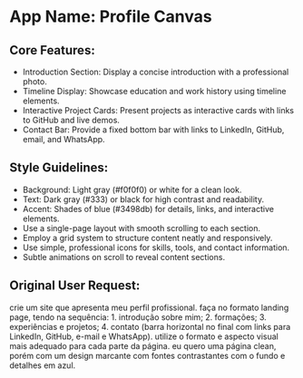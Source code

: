 # **App Name**: Profile Canvas

## Core Features:

- Introduction Section: Display a concise introduction with a professional photo.
- Timeline Display: Showcase education and work history using timeline elements.
- Interactive Project Cards: Present projects as interactive cards with links to GitHub and live demos.
- Contact Bar: Provide a fixed bottom bar with links to LinkedIn, GitHub, email, and WhatsApp.

## Style Guidelines:

- Background: Light gray (#f0f0f0) or white for a clean look.
- Text: Dark gray (#333) or black for high contrast and readability.
- Accent: Shades of blue (#3498db) for details, links, and interactive elements.
- Use a single-page layout with smooth scrolling to each section.
- Employ a grid system to structure content neatly and responsively.
- Use simple, professional icons for skills, tools, and contact information.
- Subtle animations on scroll to reveal content sections.

## Original User Request:
crie um site que apresenta meu perfil profissional. faça no formato landing page, tendo na sequência: 1. introdução sobre mim; 2. formações; 3. experiências e projetos; 4. contato (barra horizontal no final com links para LinkedIn, GitHub, e-mail e WhatsApp). utilize o formato e aspecto visual mais adequado para cada parte da página. eu quero uma página clean, porém com um design marcante com fontes contrastantes com o fundo e detalhes em azul.
  